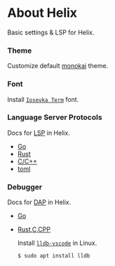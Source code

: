 # About Helix 

Basic settings & LSP for Helix.

### Theme

Customize default [monokai](https://github.com/helix-editor/helix/blob/master/runtime/themes/monokai.toml) theme.

### Font

Install [`Iosevka Term`](https://github.com/ryanoasis/nerd-fonts/tree/master/patched-fonts/Iosevka) font.

### Language Server Protocols 

Docs for [LSP](https://docs.helix-editor.com/lang-support.html) in Helix.

- [Go](https://github.com/golang/tools/tree/master/gopls)
- [Rust](https://github.com/rust-analyzer/rust-analyzer)
- [C/C++](https://clangd.llvm.org/installation.html)
- [toml](https://taplo.tamasfe.dev/)

### Debugger

Docs for [DAP](https://github.com/helix-editor/helix/wiki/Debugger-Configurations) in Helix.
- [Go](https://github.com/go-delve/delve)
- [Rust,C,CPP](https://github.com/llvm/llvm-project)

   Install [`lldb-vscode`](https://github.com/lanza/lldb-vscode) in Linux.

   ```sh
   $ sudo apt install lldb
   ``` 